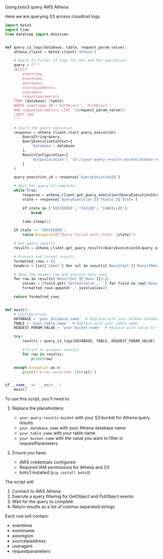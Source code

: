 Using boto3 query AWS Athena

Here we are querying S3 access cloudtrail logs.

```python
import boto3
import time
from datetime import datetime


def query_s3_logs(database, table, request_param_value):
    athena_client = boto3.client('athena')

    # Query to filter S3 logs for Get and Put operations
    query = f"""
    SELECT 
        eventtime,
        eventname,
        awsregion,
        sourceipaddress,
        useragent,
        requestparameters
    FROM {database}.{table}
    WHERE eventname IN ('GetObject', 'PutObject')
    AND requestparameters LIKE '%{request_param_value}%'
    LIMIT 100
    """

    # Start the query execution
    response = athena_client.start_query_execution(
        QueryString=query,
        QueryExecutionContext={
            'Database': database
        },
        ResultConfiguration={
            'OutputLocation': 's3://your-query-results-bucket/athena-results/'  # Replace with your bucket
        }
    )

    query_execution_id = response['QueryExecutionId']

    # Wait for query to complete
    while True:
        response = athena_client.get_query_execution(QueryExecutionId=query_execution_id)
        state = response['QueryExecution']['Status']['State']

        if state in ['SUCCEEDED', 'FAILED', 'CANCELLED']:
            break

        time.sleep(1)

    if state != 'SUCCEEDED':
        raise Exception(f"Query failed with state: {state}")

    # Get query results
    results = athena_client.get_query_results(QueryExecutionId=query_execution_id)

    # Process and format results
    formatted_rows = []
    headers = [col['Label'] for col in results['ResultSet']['ResultMetadata']]

    # Skip the header row and process data rows
    for row in results['ResultSet']['Rows'][1:]:
        values = [field.get('VarCharValue', '') for field in row['Data']]
        formatted_rows.append(','.join(values))

    return formatted_rows


def main():
    # Configuration
    DATABASE = 'your_database_name'  # Replace with your Athena database name
    TABLE = 'your_table_name'  # Replace with your table name
    REQUEST_PARAM_VALUE = 'your-bucket-name'  # Replace with value to filter requestParameters

    try:
        results = query_s3_logs(DATABASE, TABLE, REQUEST_PARAM_VALUE)

        # Print or process results
        for row in results:
            print(row)

    except Exception as e:
        print(f"Error occurred: {str(e)}")


if __name__ == '__main__':
    main()

```

To use this script, you'll need to:

1. Replace the placeholders:
    - `your-query-results-bucket` with your S3 bucket for Athena query results
    - `your_database_name` with your Athena database name
    - `your_table_name` with your table name
    - `your-bucket-name` with the value you want to filter in requestParameters

2. Ensure you have:
    - AWS credentials configured
    - Required IAM permissions for Athena and S3
    - boto3 installed (`pip install boto3`)

The script will:

1. Connect to AWS Athena
2. Execute a query filtering for GetObject and PutObject events
3. Wait for the query to complete
4. Return results as a list of comma-separated strings

Each row will contain:

- eventtime
- eventname
- awsregion
- sourceipaddress
- useragent
- requestparameters
